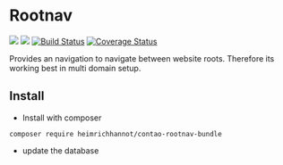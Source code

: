 # Rootnav 

[![](https://img.shields.io/packagist/v/heimrichhannot/contao-rootnav-bundle.svg)](https://packagist.org/packages/heimrichhannot/contao-rootnav-bundle)
[![](https://img.shields.io/packagist/dt/heimrichhannot/contao-rootnav-bundle.svg)](https://packagist.org/packages/heimrichhannot/contao-rootnav-bundle)
[![Build Status](https://travis-ci.org/heimrichhannot/contao-rootnav-bundle.svg?branch=master)](https://travis-ci.org/heimrichhannot/contao-rootnav-bundle)
[![Coverage Status](https://coveralls.io/repos/github/heimrichhannot/contao-rootnav-bundle/badge.svg?branch=master)](https://coveralls.io/github/heimrichhannot/contao-rootnav-bundle?branch=master)


Provides an navigation to navigate between website roots. Therefore its working best in multi domain setup.

## Install

* Install with composer

```
composer require heimrichhannot/contao-rootnav-bundle
```
* update the database




